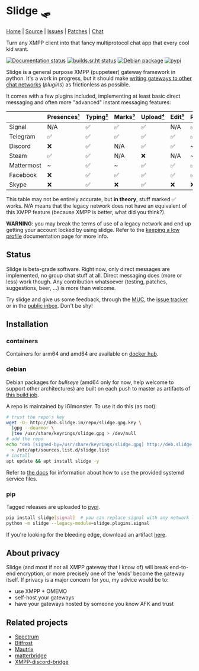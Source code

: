 Slidge 🛷
========

[Home](https://sr.ht/~nicoco/slidge) |
[Source](https://sr.ht/~nicoco/slidge/sources) |
[Issues](https://sr.ht/~nicoco/slidge/trackers) |
[Patches](https://lists.sr.ht/~nicoco/public-inbox) |
[Chat](xmpp:slidge@conference.nicoco.fr?join)

Turn any XMPP client into that fancy multiprotocol chat app that every cool kid want.

[![Documentation status](https://readthedocs.org/projects/slidge/badge/?version=latest)](https://slidge.readthedocs.io/)
[![builds.sr.ht status](https://builds.sr.ht/~nicoco/slidge/commits/master/ci.yml.svg)](https://builds.sr.ht/~nicoco/slidge/commits/master/ci.yml?)
[![Debian package](https://builds.sr.ht/~nicoco/slidge/commits/master/debian.yml.svg)](https://builds.sr.ht/~nicoco/slidge/commits/master/debian.yml?)
[![pypi](https://badge.fury.io/py/slidge.svg)](https://pypi.org/project/slidge/)

Slidge is a general purpose XMPP (puppeteer) gateway framework in python.
It's a work in progress, but it should make
[writing gateways to other chat networks](https://slidge.readthedocs.io/en/latest/dev/tutorial.html)
(*plugins*) as frictionless as possible.

It comes with a few plugins included, implementing at least basic direct messaging and often more "advanced"
instant messaging features:

|            | Presences[¹] | Typing[²] | Marks[³] | Upload[⁴] | Edit[⁵] | React[⁶] | Retract[⁷] | Reply[⁸] | 
|------------|--------------|-----------|----------|-----------|---------|----------|------------|----------|
| Signal     | N/A          | ✅         | ✅        | ✅         | N/A     | ✅        | ✅          | ✅        |
| Telegram   | ✅            | ✅         | ✅        | ✅         | ✅       | ✅        | ✅          | ✅        |
| Discord    | ❌            | ✅         | N/A      | ✅         | ✅       | ~        | ✅          | ✅        |
| Steam      | ✅            | ✅         | N/A      | ❌         | N/A     | ~        | N/A        | N/A      |
| Mattermost | ~            | ✅         | ~        | ✅         | ✅       | ✅        | ✅          | ❌        |
| Facebook   | ❌            | ✅         | ✅        | ✅         | ✅       | ✅        | ✅          | ✅        |
| Skype      | ❌            | ✅         | ❌        | ✅         | ❌       | ❌        | ❌          | ❌        |


[¹]: https://xmpp.org/rfcs/rfc6121.html#presence
[²]: https://xmpp.org/extensions/xep-0085.html
[³]: https://xmpp.org/extensions/xep-0333.html
[⁴]: https://xmpp.org/extensions/xep-0363.html
[⁵]: https://xmpp.org/extensions/xep-0308.html
[⁶]: https://xmpp.org/extensions/xep-0444.html
[⁷]: https://xmpp.org/extensions/xep-0424.html
[⁸]: https://xmpp.org/extensions/xep-0461.html


This table may not be entirely accurate, but **in theory**, stuff marked ✅ works.
N/A means that the legacy network does not have an equivalent of this XMPP feature
(because XMPP is better, what did you think?).

**WARNING**: you may break the terms of use of a legacy network and end up getting your account locked
by using slidge. Refer to the
[keeping a low profile](https://slidge.readthedocs.io/en/latest/user/low_profile.html)
documentation page for more info.

Status
------

Slidge is beta-grade software.
Right now, only direct messages are implemented, no group chat stuff at all.
Direct messaging does (more or less) work though.
Any contribution whatsoever (testing, patches, suggestions, beer, …) is more than welcome.

Try slidge and give us some
feedback, through the [MUC](xmpp:slidge@conference.nicoco.fr?join), the
[issue tracker](https://todo.sr.ht/~nicoco/slidge) or in the
[public inbox](https://lists.sr.ht/~nicoco/public-inbox).
Don't be shy!

Installation
------------

### containers

Containers for arm64 and amd64 are available on
[docker hub](https://hub.docker.com/u/nicocool84).

### debian

Debian packages for *bullseye* (amd64 only for now, help welcome
to support other architectures)
are built on each push to master as artifacts of
[this build job](https://builds.sr.ht/~nicoco/slidge/commits/master/debian.yml?).

A repo is maintained by IGImonster. To use it do this (as root):

```sh
# trust the repo's key
wget -O- http://deb.slidge.im/repo/slidge.gpg.key \
  |gpg --dearmor \
  |tee /usr/share/keyrings/slidge.gpg > /dev/null
# add the repo
echo "deb [signed-by=/usr/share/keyrings/slidge.gpg] http://deb.slidge.im/repo/debian bullseye main" \
  > /etc/apt/sources.list.d/slidge.list
# install
apt update && apt install slidge -y
```

Refer to [the docs](https://slidge.readthedocs.io/en/latest/admin/launch.html#debian-packages)
for information about how to use the provided systemd service files.

### pip

Tagged releases are uploaded to [pypi](https://pypi.org/project/slidge/).

```sh
pip install slidge[signal]  # you can replace signal with any network listed in the table above
python -m slidge --legacy-module=slidge.plugins.signal
```

If you're looking for the bleeding edge, download an artifact
[here](https://builds.sr.ht/~nicoco/slidge/commits/master/ci.yml?).

About privacy
-------------

Slidge (and most if not all XMPP gateway that I know of) will break
end-to-end encryption, or more precisely one of the 'ends' become the
gateway itself. If privacy is a major concern for you, my advice would
be to:

-   use XMPP + OMEMO
-   self-host your gateways
-   have your gateways hosted by someone you know AFK and trust

Related projects
----------------

-   [Spectrum](https://www.spectrum.im/)
-   [Bitfrost](https://github.com/matrix-org/matrix-bifrost)
-   [Mautrix](https://github.com/mautrix)
-   [matterbridge](https://github.com/42wim/matterbridge)
-   [XMPP-discord-bridge](https://git.polynom.me/PapaTutuWawa/xmpp-discord-bridge)
